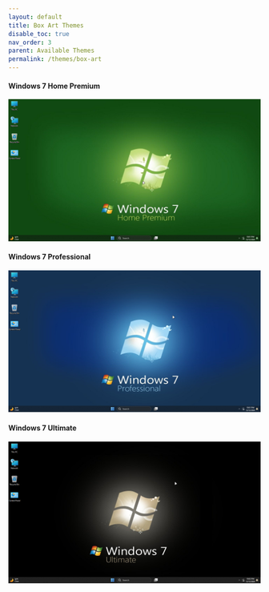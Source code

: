 ```yaml
---
layout: default
title: Box Art Themes
disable_toc: true
nav_order: 3
parent: Available Themes
permalink: /themes/box-art
---
```


<h4>Windows 7 Home Premium</h4>
<img src="../assets/PreviewImages/Home Premium.png" />
<h4>Windows 7 Professional</h4>
<img src="../assets/PreviewImages/Professional.png" />
<h4>Windows 7 Ultimate</h4>
<img src="../assets/PreviewImages/Ultimate.png" />
